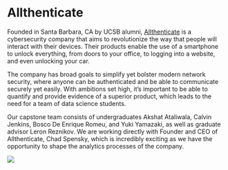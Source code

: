 # Allthenticate

Founded in Santa Barbara, CA by UCSB alumni, [Allthenticate](https://allthenticate.net/) is a cybersecurity company that aims to revolutionize the way that people will interact with their devices. Their products enable the use of a smartphone to unlock everything, from doors to your office, to logging into a website, and even unlocking your car. 

The company has broad goals to simplify yet bolster modern network security, where anyone can be authenticated and be able to communicate securely yet easily. With ambitions set high, it’s important to be able to quantify and provide evidence of a superior product, which leads to the need for a team of data science students. 

Our capstone team consists of undergraduates Akshat Ataliwala, Calvin Jenkins, Bosco De Enrique Romeu, and Yuki Yamazaki, as well as graduate advisor Leron Reznikov. We are working directly with Founder and CEO of Allthenticate, Chad Spensky, which is incredibly exciting as we have the opportunity to shape the analytics processes of the company.


![](images/maxresdefault.jpg)
<p align="center">
</p> 